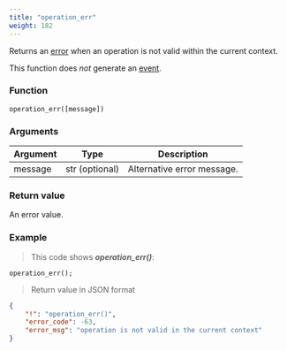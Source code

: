```yaml
---
title: "operation_err"
weight: 182
---
```


Returns an [error](../../data-types/error) when an operation is not valid within the current context.

This function does *not* generate an [event](../../overview/events).

### Function
`operation_err([message])`

### Arguments
Argument | Type | Description
-------- | ---- | -----------
message | str (optional) | Alternative error message.

### Return value
An error value.

### Example

> This code shows ***operation_err()***:

```thingsdb,json_response
operation_err();
```

> Return value in JSON format

```json
{
    "!": "operation_err()",
    "error_code": -63,
    "error_msg": "operation is not valid in the current context"
}
```
